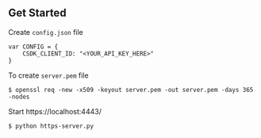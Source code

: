 ## Get Started

Create `config.json` file

```
var CONFIG = {
	CSDK_CLIENT_ID: "<YOUR_API_KEY_HERE>"
}
```

To create `server.pem` file

```
$ openssl req -new -x509 -keyout server.pem -out server.pem -days 365 -nodes
```

Start https://localhost:4443/

```
$ python https-server.py
```
